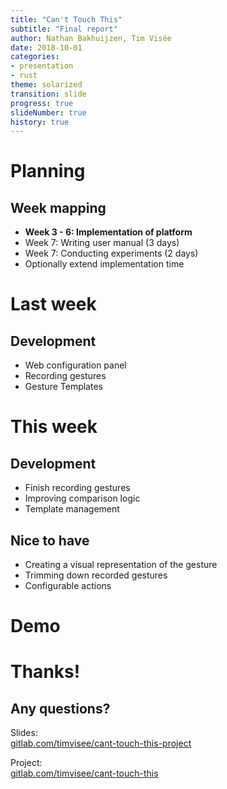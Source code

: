 ```yaml
---
title: "Can't Touch This"
subtitle: "Final report"
author: Nathan Bakhuijzen, Tim Visée
date: 2018-10-01
categories:
- presentation
- rust
theme: solarized
transition: slide
progress: true
slideNumber: true
history: true
---
```


# Planning

## Week mapping
* **Week 3 - 6: Implementation of platform**
* Week 7: Writing user manual (3 days)
* Week 7: Conducting experiments (2 days)
* Optionally extend implementation time

# Last week

## Development
* Web configuration panel
* Recording gestures
* Gesture Templates

# This week

## Development
* Finish recording gestures
* Improving comparison logic
* Template management

## Nice to have
* Creating a visual representation of the gesture
* Trimming down recorded gestures
* Configurable actions

# Demo

# Thanks!

## Any questions?

Slides:  
[gitlab.com/timvisee/cant-touch-this-project](https://gitlab.com/timvisee/cant-touch-this-project)

Project:  
[gitlab.com/timvisee/cant-touch-this](https://gitlab.com/timvisee/cant-touch-this)
